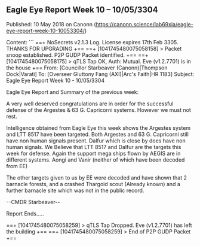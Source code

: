 ## Eagle Eye Report Week 10 &#8211; 10/05/3304

Published: 10 May 2018 on Canonn (https://canonn.science/lab69xia/eagle-eye-report-week-10-10053304/)

Content: ```
==+ NoSecrets v2.1.3 Log. License expires 17th Feb 3305. THANKS FOR UPGRADING +==
==+ [1041745480075058158] > Packet snoop established. P2P GUDP Packet identified. +==
==+ [1041745480075058175] > qTLS Tap OK, Auth: Mutual. Eve (v1.2.7701) is in the house +==
From: [Councillor Starbeaver (Canonn)|Thompson Dock|Varati]
To: [Overseer Gluttony Fang (AXI)|Arc's Faith|HR 1183]
Subject: Eagle Eye Report Week 10 - 10/05/3304

Eagle Eye Report and Summary of the previous week:

A very well deserved congratulations are in order for the successful defense of the Argestes & 63 G. Capricorni systems. However we must not rest.

Intelligence obtained from Eagle Eye this week shows the Argestes system and LTT 8517 have been targeted. Both Argestes and 63 G. Capricorni still have non human signals present.
Dalfur which is close by does have non human signals. We Believe that LTT 8517 and Dalfur are the targets this week for defense.
Again the support mega ships flown by AEGIS are in different systems. Aongi and Vanir (neither of which have been decoded from EE)

The other targets given to us by EE were decoded and have shown that 2 barnacle forests, and a crashed Thargoid scout (Already known) and a further barnacle site which was not in the public record.

--CMDR Starbeaver--

Report Ends…..

==+ [1041745480075058259] > qTLS Tap Dropped. Eve (v1.2.7701) has left the building +==
==+ [1041745480075058259] > End of P2P GUDP Packet +==
```